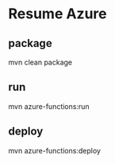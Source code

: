 # Resume Azure

## package
mvn clean package

## run
mvn azure-functions:run

## deploy 
mvn azure-functions:deploy